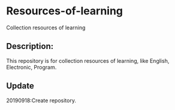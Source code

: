 # Resources-of-learning
Collection resources of learning
## Description:
This repository is for collection resources of learning, like English, Electronic, Program.
## Update
20190918:Create repository.
